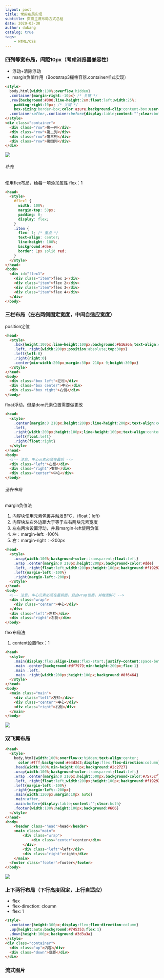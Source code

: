 ```yaml
---
layout: post
title: 常用布局实现
subtitle: 页面主流布局方式总结
date: 2020-03-30
author: dukang
catalog: true
tags: 
    - HTML/CSS
---
```


### 四列等宽布局，间距10px（考虑浏览器兼容性）

- 浮动+清除浮动
- margin负值作用（Bootstrap3栅格容器.container样式实现）

```html
<style>
  body,html{width:100%;overflow:hidden}
  .container{margin-right:-10px} /* 关键 */
  .row{background:#000;line-height:2em;float:left;width:25%;
    padding-right:10px; /* 关键 */
    box-sizing:border-box;color:azure;background-clip:content-box;user-select:none}
  .container:after,.container:before{display:table;content:"";clear:both}
</style>
<div class="container">
  <div class="row">第一列</div>
  <div class="row">第二列</div>
  <div class="row">第三列</div>
  <div class="row">第四列</div>
</div>
```

![](http://dukangblog.top/img/4cloumn.jpg)

###### 补充

使用flex布局，给每一项添加属性 flex：1

```html
<head>
  <style>
    #flex1 {
      width: 100%;
      margin-top: 50px;
      padding: 0;
      display: flex;
    }
    .item {
      flex: 1; /* 重点 */
      text-align: center;
      line-height: 100%;
      background:#dee;
      border: 1px solid red;
    }
  </style>
</head>
<body>
  <div id="flex1">
    <div class="item">flex 1</div>
    <div class="item">flex 2</div>
    <div class="item">flex 3</div>
    <div class="item">flex 4</div>
  </div>
</body>
```

### 三栏布局（左右两侧固定宽度，中间自适应宽度）

position定位

```html
<head>
  <style>
    .box{height:100px;line-height:100px;background:#b16a6a;text-align:center}
    .left,.right{width:200px;position:absolute;top:30px}
    .left{left:0}
    .right{right:0}
    .center{min-width:200px;margin:30px 210px 0;height:300px}
  </style>
</head>
<body>
  <div class="box left">左栏</div>
  <div class="box center">中心</div>
  <div class="box right">右侧</div>
</body>
```

float浮动，但是dom元素位置需要做更改

```html
<head>
  <style>
    .center{margin:0 210px;height:200px;line-height:200px;text-align:center;background-color:#ceb0b0}
    .left,
    .right{width:200px;height:100px;line-height:100px;text-align:center;background:#8f6060}
    .left{float:left}
    .right{float:right}
  </style>
</head>
<body>
  <!-- 注意，中心元素必须在最后 -->
  <div class="left">左栏</div>
  <div class="right">右侧</div>
  <div class="center">中心</div>
</body>
```

###### 圣杯布局

margin负值法

1. 内容块使用元素包裹并触发BFC，（float：left）
2. 内容块左右外边距大于等于左右两块元素宽度
3. 左右两块设置浮动，并且margin-left使用负值
4. 左：margin-left: -100%
5. 右：margin-right：-200px

```html
<head>
  <style>
    .wrap{width:100%;background-color:transparent;float:left}
    .wrap .center{margin:0 210px;height:200px;background-color:#dde}
    .left,.right{float:left;width:200px;height:100px;background:#f19292}
    .left{margin-left:-100%}
    .right{margin-left:-200px}
  </style>
</head>
<body>
  <!-- 注意，中心元素必须在最前面，且由wrap包裹，并触发BFC -->
  <div class="wrap">
    <div class="center">中心</div>
  </div>
  <div class="left">左栏</div>
  <div class="right">右侧</div>
</body>
```

flex布局法

1. content设置flex：1

```html
<head>
  <style>
    .main{display:flex;align-items:flex-start;justify-content:space-between}
    .main .center{background:#df7979;min-height:200px;flex:1}
    .main .left,
    .main .right{width:200px;height:100px;background:#8f6464}
  </style>
</head>
<body>
  <main class="main">
    <div class="left">左栏</div>
    <div class="center">中心</div>
    <div class="right">右侧</div>
  </main>
</body>
```

![](http://dukangblog.top/img/3cloumn.jpg)

### 双飞翼布局

```html
<head>
  <style>
    body,html{width:100%;overflow-x:hidden;text-align:center;
      color:#fff;background:#e4d3d3;display:flex;flex-direction:column}
    .head{width:100%;min-height:60px;background:#2c2727}
    .wrap{width:100%;background-color:transparent;float:left}
    .wrap .center{margin:0 210px;height:500px;background-color:#7575cf}
    .left,.right{float:left;width:200px;height:100px;background:#f19292}
    .left{margin-left:-100%}
    .right{margin-left:-200px}
    .main{width:1200px;margin:10px auto}    
    .main:after,
    .main:before{display:table;content:"";clear:both}
    .footer{width:100%;height:100px;background:#666}
  </style>
</head>
<body>
    <header class="head">head</header>
    <main class="main">
        <div class="wrap">
            <div class="center">center</div>
        </div>
        <div class="left">left</div>
        <div class="right">right</div>
    </main>
  <footer class="footer">footer</footer>
</body>
```

![](http://dukangblog.top/img/grail.jpg)

### 上下两行布局（下行高度固定，上行自适应）

- flex
- flex-direction: cloumn
- flex: 1

```html
<style>
  .container{height:300px;display:flex;flex-direction:column}
  .up{height:auto;background:#745353;flex:1}
  .down{height:100px;background:#3d3a3a}
</style>
<div class="container">
  <div class="up">内容</div>
  <div class="down">底脚</div>
</div>
```

### 流式图片